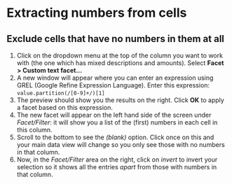 # Extracting numbers from cells

## Exclude cells that have no numbers in them at all

1. Click on the dropdown menu at the top of the column you want to work with (the one which has mixed descriptions and amounts). Select **Facet > Custom text facet...**
2. A new window will appear where you can enter an expression using GREL (Google Refine Expression Language). Enter this expression: `value.partition(/[0-9]+/)[1]`
3. The preview should show you the results on the right. Click **OK** to apply a facet based on this expression.
4. The new facet will appear on the left hand side of the screen under *Facet/Filter*: it will show you a list of the (first) numbers in each cell in this column. 
5. Scroll to the bottom to see the *(blank)* option. Click once on this and your main data view will change so you only see those with no numbers in that column. 
6. Now, in the *Facet/Filter* area on the right, click on *invert* to invert your selection so it shows all the entries *apart* from those with numbers in that column.

